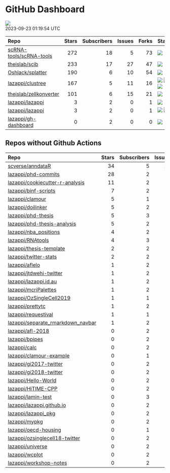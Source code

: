 GitHub Dashboard
================

![](https://github.com/lazappi/gh-dashboard/workflows/Render%20Status/badge.svg)  
2023-09-23 01:19:54 UTC

| Repo                                                                  | Stars | Subscribers | Issues | Forks | Status                                                                                                                                                                                                                                                                                                                                                                                                                | Commit                                                                                                                                                              |
|:----------------------------------------------------------------------|------:|------------:|-------:|------:|:----------------------------------------------------------------------------------------------------------------------------------------------------------------------------------------------------------------------------------------------------------------------------------------------------------------------------------------------------------------------------------------------------------------------|:--------------------------------------------------------------------------------------------------------------------------------------------------------------------|
| [scRNA-tools/scRNA-tools](https://github.com/scRNA-tools/scRNA-tools) |   272 |          18 |      5 |    73 | [![](https://github.com/scRNA-tools/scRNA-tools/workflows/Build-site/badge.svg)](https://github.com/scRNA-tools/scRNA-tools/actions/runs/6269689116)                                                                                                                                                                                                                                                                  | <a href="https://github.com/scRNA-tools/scRNA-tools/commit/64cfa73abf835cb55095f9f1e2468b95c16b15ef" title="Merge pull request #261 from lazappi/master">64cfa7</a> |
| [theislab/scib](https://github.com/theislab/scib)                     |   233 |          17 |     27 |    47 | [![](https://github.com/theislab/scib/workflows/Deployment/badge.svg)](https://github.com/theislab/scib/actions/runs/5655324075)                                                                                                                                                                                                                                                                                      | <a href="https://github.com/theislab/scib/commit/ed3e2846414ca1e3dc07552c0eef1e68d82230d4" title="Bump version: 1.1.3 → 1.1.4">ed3e28</a>                           |
| [Oshlack/splatter](https://github.com/Oshlack/splatter)               |   190 |           6 |     10 |    54 | [![](https://github.com/Oshlack/splatter/workflows/R-CMD-check-bioc/badge.svg)](https://github.com/Oshlack/splatter/actions/runs/4861099493)                                                                                                                                                                                                                                                                          | <a href="https://github.com/Oshlack/splatter/commit/569f21399578f97696d45e16ce8114dc39f5d975" title="Bioconductor 3.18 devel">569f21</a>                            |
| [lazappi/clustree](https://github.com/lazappi/clustree)               |   167 |           5 |     11 |    16 | [![](https://github.com/lazappi/clustree/workflows/R-CMD-check/badge.svg)](https://github.com/lazappi/clustree/actions/runs/2567418949) [![](https://github.com/lazappi/clustree/workflows/pkgdown/badge.svg)](https://github.com/lazappi/clustree/actions/runs/2567418946) [![](https://github.com/lazappi/clustree/workflows/test-coverage/badge.svg)](https://github.com/lazappi/clustree/actions/runs/2567418948) | <a href="https://github.com/lazappi/clustree/commit/cb0256d419e0bb7129bec917f1ebaeacdf0c2842" title="Merge branch 'master' into develop">cb0256</a>                 |
| [theislab/zellkonverter](https://github.com/theislab/zellkonverter)   |   101 |           6 |     15 |    21 | [![](https://github.com/theislab/zellkonverter/workflows/R-CMD-check-bioc/badge.svg)](https://github.com/theislab/zellkonverter/actions/runs/5999241490)                                                                                                                                                                                                                                                              | <a href="https://github.com/theislab/zellkonverter/commit/25104dcf29c095025d675cb97f49911295c37ef1" title="Compatibility with {rhdf5} v2.45.1">25104d</a>           |
| [lazappi/lazappi](https://github.com/lazappi/lazappi)                 |     3 |           2 |      0 |     1 | [![](https://github.com/lazappi/lazappi/workflows/Metrics%20(intro)/badge.svg)](https://github.com/lazappi/lazappi/actions/runs/6280600859)                                                                                                                                                                                                                                                                           | <a href="https://github.com/lazappi/lazappi/commit/76b558e82f6daec0f87af91076d8d0615e203bdc" title="Update github-status.svg - [Skip GitHub Action]">76b558</a>     |
| [lazappi/lazappi](https://github.com/lazappi/lazappi)                 |     3 |           2 |      0 |     1 | [![](https://github.com/lazappi/lazappi/workflows/Metrics%20(status)/badge.svg)](https://github.com/lazappi/lazappi/actions/runs/6280383855) [![](https://github.com/lazappi/lazappi/workflows/Render%20README/badge.svg)](https://github.com/lazappi/lazappi/actions/runs/6280061942)                                                                                                                                | <a href="https://github.com/lazappi/lazappi/commit/a54de9ae508ef19bac61003d3515d8386883c239" title="Update github-intro.svg - [Skip GitHub Action]">a54de9</a>      |
| [lazappi/gh-dashboard](https://github.com/lazappi/gh-dashboard)       |     0 |           2 |      0 |     0 | [![](https://github.com/lazappi/gh-dashboard/workflows/Render%20Status/badge.svg)](https://github.com/lazappi/gh-dashboard/actions/runs/6280708828)                                                                                                                                                                                                                                                                   | <a href="https://github.com/lazappi/gh-dashboard/commit/92976efa4beea2a2d7df3680dc555a61545d140f" title="Re-build status page">92976e</a>                           |

## Repos without Github Actions

| Repo                                                                                      | Stars | Subscribers | Issues | Forks |
|:------------------------------------------------------------------------------------------|------:|------------:|-------:|------:|
| [scverse/anndataR](https://github.com/scverse/anndataR)                                   |    34 |           5 |     17 |     3 |
| [lazappi/phd-commits](https://github.com/lazappi/phd-commits)                             |    28 |           2 |      0 |     7 |
| [lazappi/cookiecutter-r-analysis](https://github.com/lazappi/cookiecutter-r-analysis)     |    11 |           2 |      0 |     6 |
| [lazappi/binf-scripts](https://github.com/lazappi/binf-scripts)                           |     7 |           2 |      0 |     6 |
| [lazappi/clamour](https://github.com/lazappi/clamour)                                     |     5 |           1 |      1 |     1 |
| [lazappi/doilinker](https://github.com/lazappi/doilinker)                                 |     5 |           2 |      2 |     0 |
| [lazappi/phd-thesis](https://github.com/lazappi/phd-thesis)                               |     5 |           3 |      0 |     4 |
| [lazappi/phd-thesis-analysis](https://github.com/lazappi/phd-thesis-analysis)             |     5 |           2 |      0 |     2 |
| [lazappi/nba_positions](https://github.com/lazappi/nba_positions)                         |     4 |           2 |      0 |     1 |
| [lazappi/RNAtools](https://github.com/lazappi/RNAtools)                                   |     4 |           3 |      6 |     3 |
| [lazappi/thesis-template](https://github.com/lazappi/thesis-template)                     |     2 |           2 |      0 |     0 |
| [lazappi/twitter-stats](https://github.com/lazappi/twitter-stats)                         |     2 |           2 |      0 |     7 |
| [lazappi/aflelo](https://github.com/lazappi/aflelo)                                       |     1 |           2 |      0 |     0 |
| [lazappi/jtdwehi-twitter](https://github.com/lazappi/jtdwehi-twitter)                     |     1 |           2 |      0 |     1 |
| [lazappi/lazappi.id.au](https://github.com/lazappi/lazappi.id.au)                         |     1 |           2 |      0 |     0 |
| [lazappi/mcriPalettes](https://github.com/lazappi/mcriPalettes)                           |     1 |           2 |      0 |     0 |
| [lazappi/OzSingleCell2019](https://github.com/lazappi/OzSingleCell2019)                   |     1 |           1 |      0 |     0 |
| [lazappi/prettytc](https://github.com/lazappi/prettytc)                                   |     1 |           2 |      0 |     0 |
| [lazappi/requestival](https://github.com/lazappi/requestival)                             |     1 |           1 |      0 |     0 |
| [lazappi/separate_rmarkdown_navbar](https://github.com/lazappi/separate_rmarkdown_navbar) |     1 |           2 |      0 |     2 |
| [lazappi/afl-2018](https://github.com/lazappi/afl-2018)                                   |     0 |           2 |      0 |     0 |
| [lazappi/bpipes](https://github.com/lazappi/bpipes)                                       |     0 |           2 |      0 |     0 |
| [lazappi/calc](https://github.com/lazappi/calc)                                           |     0 |           2 |      0 |     0 |
| [lazappi/clamour-example](https://github.com/lazappi/clamour-example)                     |     0 |           1 |      0 |     0 |
| [lazappi/gi2017-twitter](https://github.com/lazappi/gi2017-twitter)                       |     0 |           2 |      0 |     0 |
| [lazappi/gi2018-twitter](https://github.com/lazappi/gi2018-twitter)                       |     0 |           2 |      0 |     1 |
| [lazappi/Hello-World](https://github.com/lazappi/Hello-World)                             |     0 |           2 |      0 |     0 |
| [lazappi/HiTIME-CPP](https://github.com/lazappi/HiTIME-CPP)                               |     0 |           2 |      0 |     4 |
| [lazappi/lamin-test](https://github.com/lazappi/lamin-test)                               |     0 |           3 |      0 |     0 |
| [lazappi/lazappi.github.io](https://github.com/lazappi/lazappi.github.io)                 |     0 |           2 |      0 |     0 |
| [lazappi/lazappi_pkg](https://github.com/lazappi/lazappi_pkg)                             |     0 |           2 |      0 |     0 |
| [lazappi/mypkg](https://github.com/lazappi/mypkg)                                         |     0 |           2 |      0 |     0 |
| [lazappi/oecd-housing](https://github.com/lazappi/oecd-housing)                           |     0 |           1 |      0 |     0 |
| [lazappi/ozsinglecell18-twitter](https://github.com/lazappi/ozsinglecell18-twitter)       |     0 |           2 |      0 |     0 |
| [lazappi/universe](https://github.com/lazappi/universe)                                   |     0 |           2 |      0 |     0 |
| [lazappi/wcplot](https://github.com/lazappi/wcplot)                                       |     0 |           2 |      0 |     0 |
| [lazappi/workshop-notes](https://github.com/lazappi/workshop-notes)                       |     0 |           2 |      0 |     0 |
